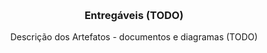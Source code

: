 <a name="readme-top"></a>

<!-- PROJECT LOGO -->
<br />
<div align="center">

  <h3 align="center">Entregáveis (TODO) </h3>

  <p align="center">
    Descrição dos Artefatos - documentos e diagramas (TODO)
  </p>
</div>